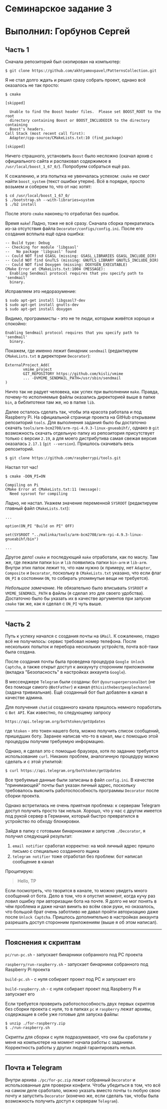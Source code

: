 # Семинарское задание 3
# Выполнил: Горбунов Сергей

## Часть 1

Сначала репозиторий был скопирован на компьютер:

```
$ git clone https://github.com/akhtyamovpavel/PatternsCollection.git
```

Я не стал долго ждать и решил сразу собрать проект, однако всё оказалось не так просто:

```
$ cmake

[skipped]

  Unable to find the Boost header files.  Please set BOOST_ROOT to the root
  directory containing Boost or BOOST_INCLUDEDIR to the directory containing
  Boost's headers.
Call Stack (most recent call first):
  Adapter/cpp-source/CMakeLists.txt:10 (find_package)

[skipped]
```

Ничего страшного,  установить `Boost` было несложно (скачал архив с официального сайта и распаковал содержимое в `/usr/local/boost_1_67_0/`). Попробуем собраться ещё раз. 

К сожалению, и эта попытка не увенчалась успехом: `cmake` не смог найти `boost_system` (текст ошибки утерян). Всё в порядке, просто возьмем и соберем то, что от нас хотят:

```
$ cd /usr/local/boost_1_67_0/
$ ./bootstrap.sh --with-libraries=system
$ ./b2 install
```

После этого `cmake` наконец-то отработал без ошибок.

Время `make`! Ладно, тоже не всё сразу. Сначала сборка прекратилась из-за отсутствия файла `Decorator/configs/config.ini`. После его создания всплыла ещё одна ошибка: 

```
-- Build type: Debug
-- Checking for module 'libgsasl'
--   No package 'libgsasl' found
-- Could NOT find GSASL (missing: GSASL_LIBRARIES GSASL_INCLUDE_DIR) 
-- Could NOT find GnuTLS (missing: GNUTLS_LIBRARY GNUTLS_INCLUDE_DIR) 
-- Could NOT find Doxygen (missing: DOXYGEN_EXECUTABLE) 
CMake Error at CMakeLists.txt:1004 (MESSAGE):
  Enabling Sendmail protocol requires that you specify path to 'sendmail'
  binary.
```

Исправляем это недоразумение:

```
$ sudo apt-get install libgsasl7-dev
$ sudo apt-get install gnutls-dev
$ sudo apt-get install doxygen
```

Видимо, программисты - это не те люди, которым живётся хорошо и спокойно:

```
Enabling Sendmail protocol requires that you specify path to 'sendmail'
  binary.
```

Покажем, где именно лежит бинарник `sendmail` (редактируем `CMakeLists.txt` в директории `Decorator`):

```
ExternalProject_Add(
        vmime_project
        GIT_REPOSITORY https://github.com/kisli/vmime
        ... -DVMIME_SENDMAIL_PATH=/usr/sbin/sendmail
)
```

Ничто так не радует человека, как успех при выполнении `make`. Правда, почему-то исполняемые файлы оказались директорией выше в папке `bin`, а библитотеки там же, но в папке `lib`. 

Далее осталось сделать так, чтобы эта красота работала и под Raspberry Pi. На официальной странице проекта на GitHub открываем репозиторий `tools`. Для выполнения задания было бы достаточно скачать `tools/arm-bcm2708/arm-rpi-4.9.3-linux-gnueabihf/`, однако в `git` возможность скачать отдельную папку из репозитория присутствует только с версии `2.19`, а для моего дистрибутива самая свежая версия оказалась `2.17.1` (`git --version`). Пришлось скачивать весь репозиторий. 

```
$ git clone https://github.com/raspberrypi/tools.git
```

Настал тот час!

```
$ cmake -DON_PI=ON

Compiling on Pi
CMake Error at CMakeLists.txt:11 (message):
  Need sysroot for compiling
```

Ладно, не настал. Укажем значение переменной `SYSROOT` (редактируем главный файл `CMakeLists.txt`):

```
...

option(ON_PI "Build on PI" OFF)

set(SYSROOT "../malinka/tools/arm-bcm2708/arm-rpi-4.9.3-linux-gnueabihf/bin")

...
```

Другое дело! `cmake` и последующий `make` отработали, как по маслу. Там же, где лежали папки `bin` и `lib` появились папки `bin-arm` и `lib-arm`. Внутри этих папок лежит то, что нам нужно (к примеру, нет `Adapter`, `Composite` и `Decorator`, поскольку в `CMakeLists.txt` указано, что если флаг `ON_PI` в состоянии `ON`, то собирать упомянутые вещи не требуется).

_Небольшое замечание_. Не обязательно было вписывать `SYSROOT` и `VMIME_SENDMAIL_PATH` в файлы (я сделал это для своего удобства). Достаточно было бы указать их в качестве аргументов при запуске `cmake` так же, как я сделал с `ON_PI` чуть выше.

---

## Часть 2

Путь к успеху начался с создания почты на `GMail`. К сожалению, гладко всё не получилось: сервис требовал номер телефона. После нескольких попыток и перебора нескольких устройств, почта всё-таки была создана. 

После создания почты была проведена процедура `Google Unlock Captcha`, а также открыт доступ к аккаунуту сторонним приложениям (вкладка "Безопасность" в настройках аккаунта `Google`).

В мессенджере `Telegram` были созданы: бот `@yoursuperpersonalbot` (не без помощи самого `@BotFather`) и канал `@thisisthebestpeoplechannel` (задача тривиальная). Ещё созданный бот был добавлен в канал в качестве админа.

Для получения `chatid` созданного канала пришлось немного поработать с `Bot API`. Как известно, по следующему запросу

```
https://api.telegram.org/bot%token/getUpdates
``` 

где `%token` - это токен нашего бота, можно получить список сообщений, пришедших боту. Заранее написав что-то в канал, мы с помощью этой процедуры получим требуемую информацию.

Однако, я сделал это с помощью браузера, хотя по заданию требуется использование `curl`. Никаких проблем, аналогичную процедуру можно сделать и с этой утилитой:

```
$ curl https://api.telegram.org/bot%token/getUpdates
```

Все требуемые данные были записаны в файл `config.ini`. В качестве "принимающей" почты был указан личный адрес, поскольку требовалось выяснить работоспособность программы `Decorator` после сборки проекта.

Однако встретилась не очень приятная проблема: к серверам Telegram доступ получить просто так нельзя. Хорошо, что у нас с другом имеется под рукой сервер в Германии, который быстро превратился в устройство по обходу блокировки.

Зайдя в папку с готовыми бинарниками и запустив `./Decorator`, я получил следующий результат:

1. `email notifier` сработал корректно: на мой личный адрес пришло письмо с специально созданного ящика
2. `telegram notifier` тоже отработал без проблем: бот написал сообщение в канал

Процитирую:

> Hello, TP

Если посмотреть, что творится в канале, то можно увидеть много сообщений от бота. Дело в том, что я опустил момент, когда кучу раз ловил ошибку при авторизации бота на почте. Я долго не мог понять в чём проблема и даже начал винить во всём свои руки, но оказалось, что большой брат очень заботливо не давал пройти авторизацию даже после `Unlock Captcha`. Пришлось дополнительно в настройках аккаунта разрешать доступ сторонним приложениям (выше я об этом написал).

---

## Пояснения к скриптам

`pc/run-pc.sh` - запускает бинарники собранного под PC проекта

`raspberry/run-raspberry.sh` - запускает бинарники собранного под Raspberry Pi проекта

`build-pc.sh` - с нуля собирает проект под PC и запускает его

`build-raspberry.sh` - с нуля собирает проект под Raspberry Pi и запускает его

Если требуется проверить работоспособность двух первых скриптов без сборки проекта с нуля, то в папках `pc` и `raspberry` лежат архивы, содержащие в себе уже готовые для запуска файлы:

```
$ unzip ./for-raspberry.zip
$ ./run-raspberry.sh
```

Скрипты для сборки с нуля подразумевают, что они бы сработали у меня на компьютере на момент начала работы с заданием. Корректность работы у других людей гарантировать нельзя.

---

## Почта и Telegram

Внутри архива `./pc/for-pc.zip` лежит собранный `Decorator` и использованные для проверки конфиги. Чтобы убедиться в том, что всё на самом деле сработало, можно указать вместо почты `to` любую свою почту и запустить `Decorator` (конечно же, если сделать так, чтобы была возможность получить доступ к серверам `Telegram`).
